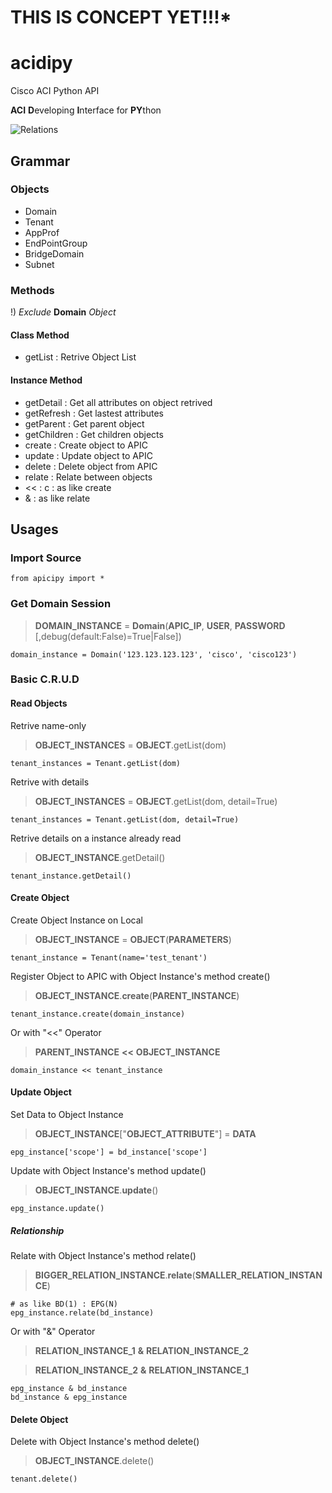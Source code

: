 # **THIS IS CONCEPT YET!!!***

# acidipy
Cisco ACI Python API

**ACI** **D**eveloping **I**nterface for **PY**thon

![Relations](http://www.cisco.com/c/dam/en/us/td/i/300001-400000/340001-350000/348001-349000/348505.eps/_jcr_content/renditions/348505.jpg)

## Grammar

### Objects

- Domain
- Tenant
- AppProf
- EndPointGroup
- BridgeDomain
- Subnet

### Methods

!) *Exclude* **Domain** *Object*

#### Class Method
- getList : Retrive Object List

#### Instance Method
- getDetail : Get all attributes on object retrived
- getRefresh : Get lastest attributes
- getParent : Get parent object
- getChildren : Get children objects
- create : Create object to APIC
- update : Update object to APIC
- delete : Delete object from APIC
- relate : Relate between objects
- << : c : as like create
- & : as like relate

## Usages

### Import Source

	from apicipy import *

### Get Domain Session

> **DOMAIN_INSTANCE** = **Domain**(**APIC_IP**, **USER**, **PASSWORD** [,debug(default:False)=True|False])

	domain_instance = Domain('123.123.123.123', 'cisco', 'cisco123')

### Basic C.R.U.D

#### Read Objects

Retrive name-only

> **OBJECT_INSTANCES** = **OBJECT**.getList(dom)

	tenant_instances = Tenant.getList(dom)

Retrive with details

> **OBJECT_INSTANCES** = **OBJECT**.getList(dom, detail=True)

	tenant_instances = Tenant.getList(dom, detail=True)

Retrive details on a instance already read

> **OBJECT_INSTANCE**.getDetail()

	tenant_instance.getDetail()

#### Create Object

Create Object Instance on Local

> **OBJECT_INSTANCE** = **OBJECT**(**PARAMETERS**)

	tenant_instance = Tenant(name='test_tenant')

Register Object to APIC with Object Instance's method create()

> **OBJECT_INSTANCE**.**create**(**PARENT_INSTANCE**)

	tenant_instance.create(domain_instance)
	
Or with "<<" Operator

> **PARENT_INSTANCE** **<<** **OBJECT_INSTANCE**

	domain_instance << tenant_instance

#### Update Object

Set Data to Object Instance

> **OBJECT_INSTANCE**["**OBJECT_ATTRIBUTE**"] = **DATA**

	epg_instance['scope'] = bd_instance['scope']

Update with Object Instance's method update()

> **OBJECT_INSTANCE**.**update**()
	
	epg_instance.update()

##### Relationship

Relate with Object Instance's method relate()

> **BIGGER_RELATION_INSTANCE**.**relate**(**SMALLER_RELATION_INSTANCE**)

	# as like BD(1) : EPG(N)
	epg_instance.relate(bd_instance)

Or with "&" Operator

> **RELATION_INSTANCE_1** **&** **RELATION_INSTANCE_2**

> **RELATION_INSTANCE_2** **&** **RELATION_INSTANCE_1**

	epg_instance & bd_instance
	bd_instance & epg_instance

#### Delete Object

Delete with Object Instance's method delete()

> **OBJECT_INSTANCE**.delete()

	tenant.delete()












